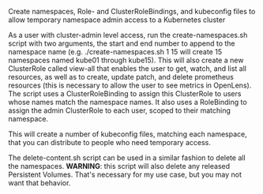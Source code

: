 Create namespaces, Role- and ClusterRoleBindings, and kubeconfig files to allow temporary namespace admin access to a Kubernetes cluster

As a user with cluster-admin level access, run the create-namespaces.sh script with two arguments, the start and end number to append to the namespace name (e.g. ./create-namespaces.sh 1 15 will create 15 namespaces named kube01 through kube15). This will also create a new ClusterRole called view-all that enables the user to get, watch, and list all resources, as well as to create, update patch, and delete prometheus resources (this is necessary to allow the user to see metrics in OpenLens). The script uses a ClusterRoleBinding to assign this ClusterRole to users whose names match the namespace names. It also uses a RoleBinding to assign the admin ClusterRole to each user, scoped to their matching namespace.

This will create a number of kubeconfig files, matching each namespace, that you can distribute to people who need temporary access.

The delete-content.sh script can be used in a similar fashion to delete all the namespaces. **WARNING**: this script will also delete any released Persistent Volumes. That's necessary for my use case, but you may not want that behavior.

